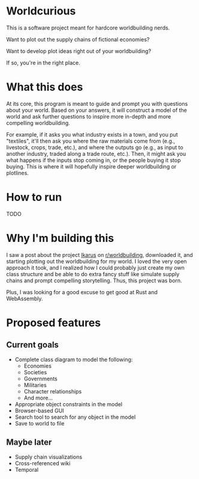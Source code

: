 # Worldcurious

This is a software project meant for hardcore worldbuilding nerds.

Want to plot out the supply chains of fictional economies?

Want to develop plot ideas right out of your worldbuilding?

If so, you're in the right place.

# What this does

At its core, this program is meant to guide and prompt you with questions about your world. Based on your answers, it will construct a model of the world and ask further questions to inspire more in-depth and more compelling worldbuilding.

For example, if it asks you what industry exists in a town, and you put "textiles", it'll then ask you where the raw materials come from (e.g., livestock, crops, trade, etc.), and where the outputs go (e.g., as input to another industry, traded along a trade route, etc.). Then, it might ask you what happens if the inputs stop coming in, or the people buying it stop buying. This is where it will hopefully inspire deeper worldbuilding or plotlines.

# How to run

TODO

# Why I'm building this

I saw a post about the project [Ikarus](https://store.steampowered.com/app/1039110/Ikarus/) on [r/worldbuilding](https://www.reddit.com/r/worldbuilding/), downloaded it, and starting plotting out the worldbuilding for my world. I loved the very open approach it took, and I realized how I could probably just create my own class structure and be able to do extra fancy stuff like simulate supply chains and prompt compelling storytelling. Thus, this project was born.

Plus, I was looking for a good excuse to get good at Rust and WebAssembly.

# Proposed features

## Current goals

*  Complete class diagram to model the following:
   *  Economies
   *  Societies
   *  Governments
   *  Militaries
   *  Character relationships
   *  And more...
*  Appropriate object constraints in the model
*  Browser-based GUI
*  Search tool to search for any object in the model
*  Save to world to file

## Maybe later

*  Supply chain visualizations
*  Cross-referenced wiki
*  Temporal
